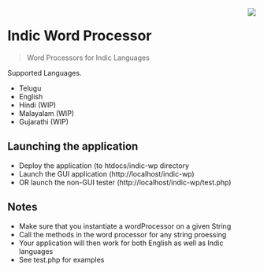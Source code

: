 <img src="icon.png" align="right" />

# Indic Word Processor
> Word Processors for Indic Languages

Supported Languages. 

- Telugu
- English
- Hindi  (WIP)
- Malayalam   (WIP)
- Gujarathi   (WIP)

## Launching the application

- Deploy the application (to htdocs/indic-wp directory
- Launch the GUI application (http://localhost/indic-wp)
- OR launch the non-GUI tester (http://localhost/indic-wp/test.php)


## Notes
- Make sure that you instantiate a wordProcessor on a given String
- Call the methods in the word processor for any string proessing
- Your application will then work for both English as well as Indic languages
- See test.php for examples
